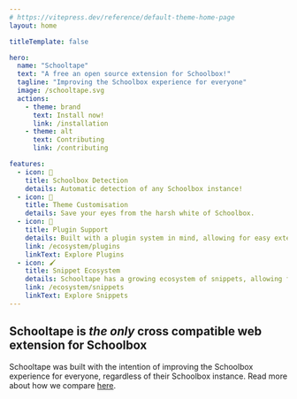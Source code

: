```yaml
---
# https://vitepress.dev/reference/default-theme-home-page
layout: home

titleTemplate: false

hero:
  name: "Schooltape"
  text: "A free an open source extension for Schoolbox!"
  tagline: "Improving the Schoolbox experience for everyone"
  image: /schooltape.svg
  actions:
    - theme: brand
      text: Install now!
      link: /installation
    - theme: alt
      text: Contributing
      link: /contributing

features:
  - icon: 🔎
    title: Schoolbox Detection
    details: Automatic detection of any Schoolbox instance!
  - icon: 🎨
    title: Theme Customisation
    details: Save your eyes from the harsh white of Schoolbox.
  - icon: 🔌
    title: Plugin Support
    details: Built with a plugin system in mind, allowing for easy extensibility.
    link: /ecosystem/plugins
    linkText: Explore Plugins
  - icon: 🖌️
    title: Snippet Ecosystem
    details: Schooltape has a growing ecosystem of snippets, allowing for easy CSS modifications.
    link: /ecosystem/snippets
    linkText: Explore Snippets
---
```


## Schooltape is <span style="color: var(--vp-c-brand-3)">_the only_</span> cross compatible web extension for Schoolbox

Schooltape was built with the intention of improving the Schoolbox experience for everyone, regardless of their Schoolbox instance. Read more about how we compare [here](/compare).

<!-- <div style="margin: auto; width: 100%; max-width: 900px; text-align: center;">
  <video style="border-radius: 12px;" src="todo" controls></video>
  <br />
  <small>
    A quick demonstration of Schooltape in action
  </small>
</div> -->

<style>
:root {
  --vp-home-hero-name-color: transparent;
  --vp-home-hero-name-background: -webkit-linear-gradient(120deg, var(--vp-c-brand-1) 30%, var(--vp-c-brand-3));

  --vp-home-hero-image-background-image: linear-gradient(-45deg, var(--vp-c-brand-1) 50%, var(--vp-c-brand-3) 50%);
  --vp-home-hero-image-filter: blur(44px);
}

@media (min-width: 640px) {
  :root {
    --vp-home-hero-image-filter: blur(56px);
  }
}

@media (min-width: 960px) {
  :root {
    --vp-home-hero-image-filter: blur(68px);
  }
}
</style>
